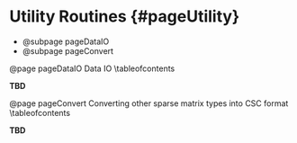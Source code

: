 Utility Routines          {#pageUtility}
================

- @subpage pageDataIO
- @subpage pageConvert

<!-- ************************************************************ -->
@page pageDataIO Data IO
\tableofcontents

**TBD**

<!-- ************************************************************ -->
@page pageConvert Converting other sparse matrix types into CSC format
\tableofcontents

**TBD**
